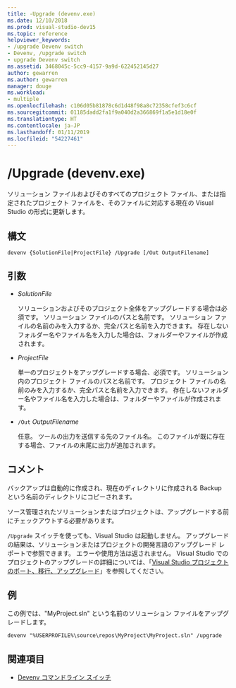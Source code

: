 ```yaml
---
title: -Upgrade (devenv.exe)
ms.date: 12/10/2018
ms.prod: visual-studio-dev15
ms.topic: reference
helpviewer_keywords:
- /upgrade Devenv switch
- Devenv, /upgrade switch
- upgrade Devenv switch
ms.assetid: 3468045c-5cc9-4157-9a9d-622452145d27
author: gewarren
ms.author: gewarren
manager: douge
ms.workload:
- multiple
ms.openlocfilehash: c106d05b81878c6d1d48f98a8c72358cfef3c6cf
ms.sourcegitcommit: 01185dadd2fa1f9a040d2a366869f1a5e1d18e0f
ms.translationtype: HT
ms.contentlocale: ja-JP
ms.lasthandoff: 01/11/2019
ms.locfileid: "54227461"
---
```

# <a name="upgrade-devenvexe"></a>/Upgrade (devenv.exe)

ソリューション ファイルおよびそのすべてのプロジェクト ファイル、または指定されたプロジェクト ファイルを、そのファイルに対応する現在の Visual Studio の形式に更新します。

## <a name="syntax"></a>構文

```shell
devenv {SolutionFile|ProjectFile} /Upgrade [/Out OutputFilename]
```

## <a name="arguments"></a>引数

- *SolutionFile*

  ソリューションおよびそのプロジェクト全体をアップグレードする場合は必須です。 ソリューション ファイルのパスと名前です。 ソリューション ファイルの名前のみを入力するか、完全パスと名前を入力できます。 存在しないフォルダー名やファイル名を入力した場合は、フォルダーやファイルが作成されます。

- *ProjectFile*

  単一のプロジェクトをアップグレードする場合、必須です。 ソリューション内のプロジェクト ファイルのパスと名前です。 プロジェクト ファイルの名前のみを入力するか、完全パスと名前を入力できます。 存在しないフォルダー名やファイル名を入力した場合は、フォルダーやファイルが作成されます。

- `/Out` *OutputFilename*

  任意。 ツールの出力を送信する先のファイル名。 このファイルが既に存在する場合、ファイルの末尾に出力が追加されます。

## <a name="remarks"></a>コメント

バックアップは自動的に作成され、現在のディレクトリに作成される Backup という名前のディレクトリにコピーされます。

ソース管理されたソリューションまたはプロジェクトは、アップグレードする前にチェックアウトする必要があります。

`/Upgrade` スイッチを使っても、Visual Studio は起動しません。 アップグレードの結果は、ソリューションまたはプロジェクトの開発言語のアップグレード レポートで参照できます。 エラーや使用方法は返されません。 Visual Studio でのプロジェクトのアップグレードの詳細については、「[Visual Studio プロジェクトのポート、移行、アップグレード](../../porting/port-migrate-and-upgrade-visual-studio-projects.md)」を参照してください。

## <a name="example"></a>例

この例では、"MyProject.sln" という名前のソリューション ファイルをアップグレードします。

```shell
devenv "%USERPROFILE%\source\repos\MyProject\MyProject.sln" /upgrade
```

## <a name="see-also"></a>関連項目

- [Devenv コマンドライン スイッチ](../../ide/reference/devenv-command-line-switches.md)